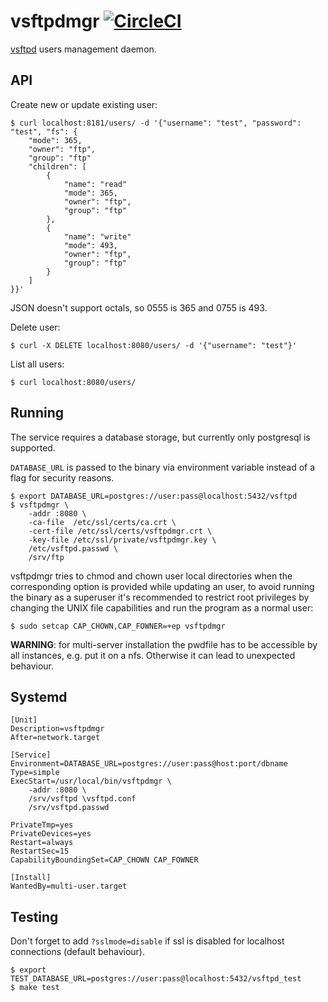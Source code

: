 # vsftpdmgr [![CircleCI](https://circleci.com/gh/amenzhinsky/vsftpdmgr.svg?style=svg)](https://circleci.com/gh/amenzhinsky/vsftpdmgr)

[vsftpd](https://en.wikipedia.org/wiki/Vsftpd) users management daemon.

## API

Create new or update existing user:
```
$ curl localhost:8181/users/ -d '{"username": "test", "password": "test", "fs": {
	"mode": 365,
	"owner": "ftp",
	"group": "ftp"
	"children": [
		{
			"name": "read"
			"mode": 365,
			"owner": "ftp",
			"group": "ftp"
		},
		{
			"name": "write"
			"mode": 493,
			"owner": "ftp",
			"group": "ftp"
		}
	]
}}'
```

JSON doesn't support octals, so 0555 is 365 and 0755 is 493.

Delete user:
```
$ curl -X DELETE localhost:8080/users/ -d '{"username": "test"}'
```

List all users:
```
$ curl localhost:8080/users/
```

## Running

The service requires a database storage, but currently only postgresql is supported.

`DATABASE_URL` is passed to the binary via environment variable instead of a flag for security reasons.

```
$ export DATABASE_URL=postgres://user:pass@localhost:5432/vsftpd
$ vsftpdmgr \
	-addr :8080 \
	-ca-file  /etc/ssl/certs/ca.crt \
	-cert-file /etc/ssl/certs/vsftpdmgr.crt \
	-key-file /etc/ssl/private/vsftpdmgr.key \
	/etc/vsftpd.passwd \
	/srv/ftp
```

vsftpdmgr tries to chmod and chown user local directories when the corresponding option is provided while updating an user, to avoid running the binary as a superuser it's recommended to restrict root privileges by changing the UNIX file capabilities and run the program as a normal user:
```
$ sudo setcap CAP_CHOWN,CAP_FOWNER=+ep vsftpdmgr
```

**WARNING**: for multi-server installation the pwdfile has to be accessible by all instances, e.g. put it on a nfs. Otherwise it can lead to unexpected behaviour.

## Systemd

```
[Unit]
Description=vsftpdmgr
After=network.target

[Service]
Environment=DATABASE_URL=postgres://user:pass@host:port/dbname
Type=simple
ExecStart=/usr/local/bin/vsftpdmgr \
	-addr :8080 \
	/srv/vsftpd \vsftpd.conf
	/srv/vsftpd.passwd

PrivateTmp=yes
PrivateDevices=yes
Restart=always
RestartSec=15
CapabilityBoundingSet=CAP_CHOWN CAP_FOWNER

[Install]
WantedBy=multi-user.target
```

## Testing

Don't forget to add `?sslmode=disable` if ssl is disabled for localhost connections (default behaviour).

```
$ export TEST_DATABASE_URL=postgres://user:pass@localhost:5432/vsftpd_test
$ make test
```
